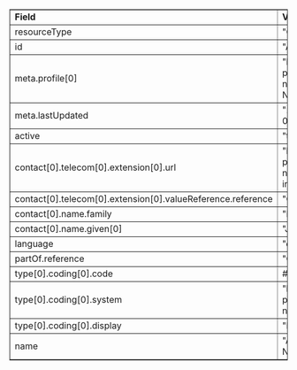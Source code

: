 <table border="1"><tr><td><b>Field</b></td><td><b>Value</b></td></tr>
<tr><td>resourceType</td><td>
"Organization"
</td></tr>
<tr><td>id</td><td>
"AcmeofCTStdNet"
</td></tr>
<tr><td>meta.profile[0]</td><td>"http://hl7.org/fhir/us/davinci-pdex-plan-net/StructureDefinition/plannet-Network"</td></tr>
<tr><td>meta.lastUpdated</td><td>
"2020-07-07T13:26:22.0314215+00:00"
</td></tr>
<tr><td>active</td><td>
"true"
</td></tr>
<tr><td>contact[0].telecom[0].extension[0].url</td><td>
"http://hl7.org/fhir/us/davinci-pdex-plan-net/StructureDefinition/via-intermediary"
</td></tr>
<tr><td>contact[0].telecom[0].extension[0].valueReference.reference</td><td>
"Organization/Acme"
</td></tr>
<tr><td>contact[0].name.family</td><td>
"Kawasaki"
</td></tr>
<tr><td>contact[0].name.given[0]</td><td>"Jane"</td></tr>
<tr><td>language</td><td>
"en-US"
</td></tr>
<tr><td>partOf.reference</td><td>
"Organization/Acme"
</td></tr>
<tr><td>type[0].coding[0].code</td><td>
#ntwk
</td></tr>
<tr><td>type[0].coding[0].system</td><td>
"http://hl7.org/fhir/us/davinci-pdex-plan-net/CodeSystem/OrgTypeCS"
</td></tr>
<tr><td>type[0].coding[0].display</td><td>
"Network"
</td></tr>
<tr><td>name</td><td>
"ACME CT Preferred Provider Network"
</td></tr>
</table>

